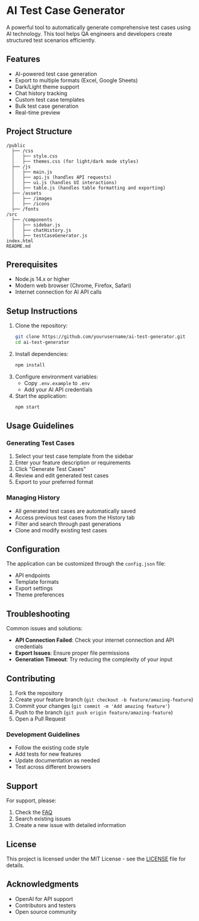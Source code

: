 # AI Test Case Generator

A powerful tool to automatically generate comprehensive test cases using AI technology. This tool helps QA engineers and developers create structured test scenarios efficiently.

## Features

- AI-powered test case generation
- Export to multiple formats (Excel, Google Sheets)
- Dark/Light theme support
- Chat history tracking
- Custom test case templates
- Bulk test case generation
- Real-time preview

## Project Structure

```
/public
  ├── /css
  │   ├── style.css
  │   ├── themes.css (for light/dark mode styles)
  ├── /js
  │   ├── main.js
  │   ├── api.js (handles API requests)
  │   ├── ui.js (handles UI interactions)
  │   ├── table.js (handles table formatting and exporting)
  ├── /assets
  │   ├── /images
  │   ├── /icons
  ├── /fonts
/src
  ├── /components
  │   ├── sidebar.js
  │   ├── chatHistory.js
  │   ├── testCaseGenerator.js
index.html
README.md
```

## Prerequisites

- Node.js 14.x or higher
- Modern web browser (Chrome, Firefox, Safari)
- Internet connection for AI API calls

## Setup Instructions

1. Clone the repository:
   ```bash
   git clone https://github.com/yourusername/ai-test-generator.git
   cd ai-test-generator
   ```
2. Install dependencies:
   ```bash
   npm install
   ```
3. Configure environment variables:
   - Copy `.env.example` to `.env`
   - Add your AI API credentials
4. Start the application:
   ```bash
   npm start
   ```

## Usage Guidelines

### Generating Test Cases

1. Select your test case template from the sidebar
2. Enter your feature description or requirements
3. Click "Generate Test Cases"
4. Review and edit generated test cases
5. Export to your preferred format

### Managing History

- All generated test cases are automatically saved
- Access previous test cases from the History tab
- Filter and search through past generations
- Clone and modify existing test cases

## Configuration

The application can be customized through the `config.json` file:

- API endpoints
- Template formats
- Export settings
- Theme preferences

## Troubleshooting

Common issues and solutions:

- **API Connection Failed**: Check your internet connection and API credentials
- **Export Issues**: Ensure proper file permissions
- **Generation Timeout**: Try reducing the complexity of your input

## Contributing

1. Fork the repository
2. Create your feature branch (`git checkout -b feature/amazing-feature`)
3. Commit your changes (`git commit -m 'Add amazing feature'`)
4. Push to the branch (`git push origin feature/amazing-feature`)
5. Open a Pull Request

### Development Guidelines

- Follow the existing code style
- Add tests for new features
- Update documentation as needed
- Test across different browsers

## Support

For support, please:

1. Check the [FAQ](./docs/FAQ.md)
2. Search existing issues
3. Create a new issue with detailed information

## License

This project is licensed under the MIT License - see the [LICENSE](LICENSE) file for details.

## Acknowledgments

- OpenAI for API support
- Contributors and testers
- Open source community
